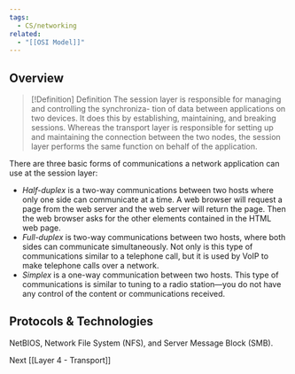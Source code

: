```yaml
---
tags:
  - CS/networking
related:
  - "[[OSI Model]]"
---
```


## Overview

> [!Definition] Definition
> The session layer is responsible for managing and controlling the synchroniza- tion of data between applications on two devices. It does this by establishing, maintaining, and breaking sessions. Whereas the transport layer is responsible for setting up and maintaining the connection between the two nodes, the session layer performs the same function on behalf of the application.

There are three basic forms of communications a network application can use at the session layer:

- *Half-duplex* is a two-way communications between two hosts where only one side can communicate at a time. A web browser will request a page from the web server and the web server will return the page. Then the web browser asks for the other elements contained in the HTML web page.
- *Full-duplex* is two-way communications between two hosts, where both sides can communicate simultaneously. Not only is this type of communications similar to a telephone call, but it is used by VoIP to make telephone calls over a network.
- *Simplex* is a one-way communication between two hosts. This type of communications is similar to tuning to a radio station—you do not have any control of the content or communications received.

## Protocols & Technologies

NetBIOS, Network File System (NFS), and Server Message Block (SMB).


Next [[Layer 4 - Transport]]